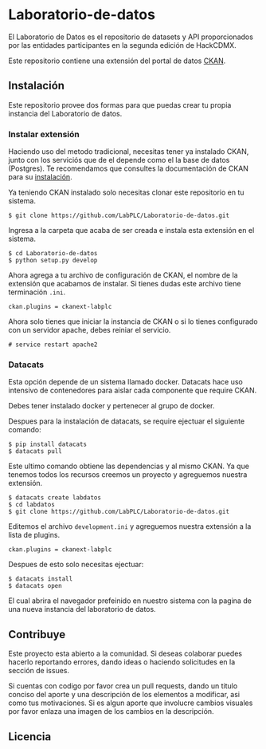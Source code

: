 # Laboratorio-de-datos

El Laboratorio de Datos es el repositorio de datasets y API proporcionados por
las entidades participantes en la segunda edición de HackCDMX.

Este repositorio contiene una extensión del portal de datos [CKAN](http://ckan.org/).

## Instalación

Este repositorio provee dos formas para que puedas crear tu propia instancia del
Laboratorio de datos.

### Instalar extensión

Haciendo uso del metodo tradicional, necesitas tener ya instalado CKAN, junto con
los serviciós que de el depende como el la base de datos (Postgres).
Te recomendamos que consultes la documentación de CKAN para su
[instalación](http://docs.ckan.org/en/latest/maintaining/installing/index.html).

Ya teniendo CKAN instalado solo necesitas clonar este repositorio en tu sistema.

```
$ git clone https://github.com/LabPLC/Laboratorio-de-datos.git
```

Ingresa a la carpeta que acaba de ser creada e instala esta extensión en el sistema.

```
$ cd Laboratorio-de-datos
$ python setup.py develop
```

Ahora agrega a tu archivo de configuración de CKAN, el nombre de la extensión
que acabamos de instalar.
Si tienes dudas este archivo tiene terminación `.ini`.

```
ckan.plugins = ckanext-labplc
```

Ahora solo tienes que iniciar la instancia de CKAN o si lo tienes configurado con un
servidor apache, debes reiniar el servicio.

```
# service restart apache2
```

### Datacats

Esta opción depende de un sistema llamado docker. Datacats hace uso intensivo de
contenedores para aislar cada componente que require CKAN.

Debes tener instalado docker y pertenecer al grupo de docker.

Despues para la instalación de datacats, se require ejectuar el siguiente comando:

```
$ pip install datacats
$ datacats pull
```

Este ultimo comando obtiene las dependencias y al mismo CKAN.
Ya que tenemos todos los recursos creemos un proyecto y agreguemos nuestra
extensión.

```
$ datacats create labdatos
$ cd labdatos
$ git clone https://github.com/LabPLC/Laboratorio-de-datos.git
```

Editemos el archivo `development.ini` y agreguemos nuestra extensión a la lista
de plugins.

```
ckan.plugins = ckanext-labplc
```

Despues de esto solo necesitas ejectuar:

```
$ datacats install
$ datacats open
```

El cual abrira el navegador prefeinido en nuestro sistema con la pagina de una
nueva instancia del laboratorio de datos.

## Contribuye

Este proyecto esta abierto a la comunidad. Si deseas colaborar puedes hacerlo reportando errores, dando ideas o haciendo solicitudes en la sección de issues.

Si cuentas con codigo por favor crea un pull requests, dando un titulo conciso del aporte y una descripción de los elementos a modificar, asi como tus motivaciones. Si es algun aporte que involucre cambios visuales por favor enlaza una imagen de los cambios en la descripción.

## Licencia
